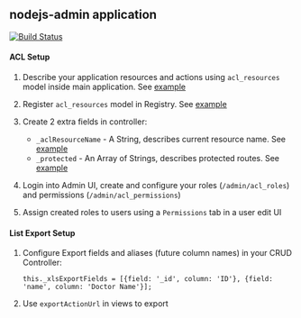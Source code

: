## nodejs-admin application

[![Build Status](https://travis-ci.org/dioscouri/nodejs-admin.svg?branch=master)](https://travis-ci.org/dioscouri/nodejs-admin)

#### ACL Setup

1. Describe your application resources and actions using `acl_resources` model inside main application. See [example](https://bitbucket.org/cohengroup/gvs-provider-management/src/cdf277e16f3683ac4c54636ba9735f4441f0a014/app/models/common/acl_resources.js?at=master&fileviewer=file-view-default)

2. Register `acl_resources` model in Registry. See [example](https://bitbucket.org/cohengroup/gvs-provider-management/src/cdf277e16f3683ac4c54636ba9735f4441f0a014/app/bootstrap.js?at=master&fileviewer=file-view-default#bootstrap.js-58)

3. Create 2 extra fields in controller:

    - `_aclResourceName` - A String, describes current resource name. See [example](https://bitbucket.org/cohengroup/gvs-provider-management/src/cdf277e16f3683ac4c54636ba9735f4441f0a014/app/controllers/admin/doctors.js?at=master&fileviewer=file-view-default#doctors.js-75)
    - `_protected` - An Array of Strings, describes protected routes. See [example](https://bitbucket.org/cohengroup/gvs-provider-management/src/cdf277e16f3683ac4c54636ba9735f4441f0a014/app/controllers/admin/doctors.js?at=master&fileviewer=file-view-default#doctors.js-83)

4. Login into Admin UI, create and configure your roles (`/admin/acl_roles`) and permissions (`/admin/acl_permissions`)

5. Assign created roles to users using a `Permissions` tab in a user edit UI

#### List Export Setup

1. Configure Export fields and aliases (future column names) in your CRUD Controller:

    ```
    this._xlsExportFields = [{field: '_id', column: 'ID'}, {field: 'name', column: 'Doctor Name'}];
    ```

2. Use `exportActionUrl` in views to export

